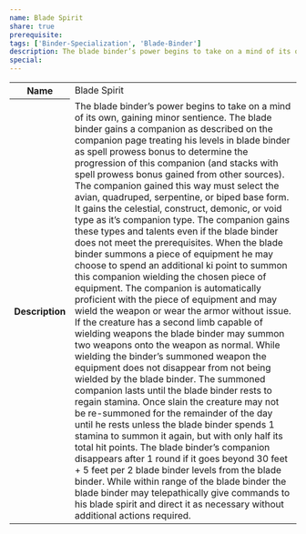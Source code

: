 ```yaml
---
name: Blade Spirit
share: true
prerequisite: 
tags: ['Binder-Specialization', 'Blade-Binder']
description: The blade binder’s power begins to take on a mind of its own, gaining minor sentience. The blade binder gains a companion as described on the companion page treating his levels in blade binder as spell prowess bonus to determine the progression of this companion (and stacks with spell prowess bonus gained from other sources).  The companion gained this way must select the avian, quadruped, serpentine, or biped base form. It gains the celestial, construct, demonic, or void type as it’s companion type. The companion gains these types and talents even if the blade binder does not meet the prerequisites.  When the blade binder summons a piece of equipment he may choose to spend an additional ki point to summon this companion wielding the chosen piece of equipment. The companion is automatically proficient with the piece of equipment and may wield the weapon or wear the armor without issue. If the creature has a second limb capable of wielding weapons the blade binder may summon two weapons onto the weapon as normal. While wielding the binder’s summoned weapon the equipment does not disappear from not being wielded by the blade binder.  The summoned companion lasts until the blade binder rests to regain stamina. Once slain the creature may not be re-summoned for the remainder of the day until he rests unless the blade binder spends 1 stamina to summon it again, but with only half its total hit points. The blade binder’s companion disappears after 1 round if it goes beyond 30 feet + 5 feet per 2 blade binder levels from the blade binder. While within range of the blade binder the blade binder may telepathically give commands to his blade spirit and direct it as necessary without additional actions required.
special: 
---
```

<p><span style="overflow-x: auto;"><table><tbody><tr><th>Name</th><td>Blade Spirit</td></tr><tr><th>Description</th><td>The blade binder’s power begins to take on a mind of its own, gaining minor sentience. The blade binder gains a companion as described on the companion page treating his levels in blade binder as spell prowess bonus to determine the progression of this companion (and stacks with spell prowess bonus gained from other sources).  The companion gained this way must select the avian, quadruped, serpentine, or biped base form. It gains the celestial, construct, demonic, or void type as it’s companion type. The companion gains these types and talents even if the blade binder does not meet the prerequisites.  When the blade binder summons a piece of equipment he may choose to spend an additional ki point to summon this companion wielding the chosen piece of equipment. The companion is automatically proficient with the piece of equipment and may wield the weapon or wear the armor without issue. If the creature has a second limb capable of wielding weapons the blade binder may summon two weapons onto the weapon as normal. While wielding the binder’s summoned weapon the equipment does not disappear from not being wielded by the blade binder.  The summoned companion lasts until the blade binder rests to regain stamina. Once slain the creature may not be re-summoned for the remainder of the day until he rests unless the blade binder spends 1 stamina to summon it again, but with only half its total hit points. The blade binder’s companion disappears after 1 round if it goes beyond 30 feet + 5 feet per 2 blade binder levels from the blade binder. While within range of the blade binder the blade binder may telepathically give commands to his blade spirit and direct it as necessary without additional actions required.</td></tr></tbody></table></span></p>